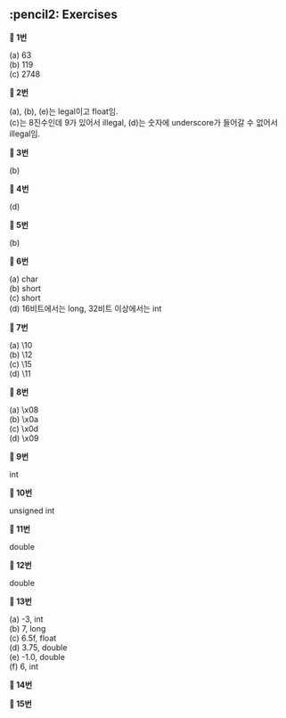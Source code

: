 <h2>:pencil2: Exercises</h2>

**:pushpin: 1번**

(a) 63<br>
(b) 119<br>
(c) 2748<br>

**:pushpin: 2번**

(a), (b), (e)는 legal이고 float임.<br>
(c)는 8진수인데 9가 있어서 illegal, (d)는 숫자에 underscore가 들어갈 수 없어서 illegal임.<br>

**:pushpin: 3번**

(b)

**:pushpin: 4번**

(d)

**:pushpin: 5번**

(b)

**:pushpin: 6번**

(a) char<br>
(b) short<br>
(c) short<br>
(d) 16비트에서는 long, 32비트 이상에서는 int<br>

**:pushpin: 7번**

(a) \10<br>
(b) \12<br>
(c) \15<br>
(d) \11<br>

**:pushpin: 8번**

(a) \x08<br>
(b) \x0a<br>
(c) \x0d<br>
(d) \x09<br>

**:pushpin: 9번**

int

**:pushpin: 10번**

unsigned int

**:pushpin: 11번**

double

**:pushpin: 12번**

double

**:pushpin: 13번**

(a) -3, int<br>
(b) 7, long<br>
(c) 6.5f, float<br>
(d) 3.75, double<br>
(e) -1.0, double<br>
(f) 6, int<br>

**:pushpin: 14번**

**:pushpin: 15번**
